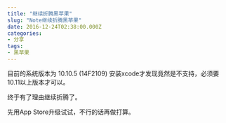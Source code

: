 ```yaml
---
title: "继续折腾黑苹果"
slug: "Note继续折腾黑苹果"
date: 2016-12-24T02:38:00.000Z
categories:
- 分享
tags:
- 黑苹果
---
```


目前的系统版本为 10.10.5 (14F2109) 安装xcode才发现竟然是不支持，必须要10.11以上版本才可以。

终于有了理由继续折腾了。
 
先用App Store升级试试，不行的话再做打算。
